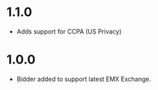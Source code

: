 # 1.1.0
- Adds support for CCPA (US Privacy)

# 1.0.0
- Bidder added to support latest EMX Exchange.